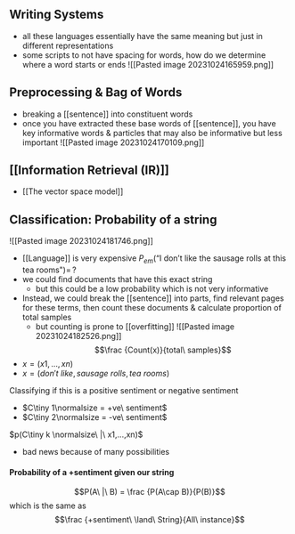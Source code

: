 ## Writing Systems
- all these languages essentially have the same meaning but just in different representations
- some scripts to not have spacing for words, how do we determine where a word starts or ends
![[Pasted image 20231024165959.png]]

## Preprocessing & Bag of Words
- breaking a [[sentence]] into constituent words
- once you have extracted these base words of [[sentence]], you have key informative words & particles that may also be informative but less important
![[Pasted image 20231024170109.png]]

## [[Information Retrieval (IR)]]
- [[The vector space model]]

## Classification: Probability of a string
![[Pasted image 20231024181746.png]]
- [[Language]] is very expensive
$P_{em}(\text{``I don't like the sausage rolls at this tea rooms"})=\,?​$
- we could find documents that have this exact string
	- but this could be a low probability which is not very informative
- Instead, we could break the [[sentence]] into parts, find relevant pages for these terms, then count these documents & calculate proportion of total samples
	- but counting is prone to [[overfitting]]
![[Pasted image 20231024182526.png]]
$$\frac {Count(x)}{total\ samples}$$
- $x = (x1,...,xn)$
- $x=(don't\ like,sausage\ rolls,tea\ rooms)$

Classifying if this is a positive sentiment or negative sentiment
- $C\tiny 1\normalsize = +ve\ sentiment$
- $C\tiny 2\normalsize = -ve\ sentiment$

$p(C\tiny k \normalsize\ |\ x1,...,xn)$
- bad news because of many possibilities

#### Probability of a +sentiment given our string
$$P(A\ |\ B) = \frac {P(A\cap B)}{P(B)}$$
which is the same as
$$\frac {+sentiment\ \land\ String}{All\ instance}$$

